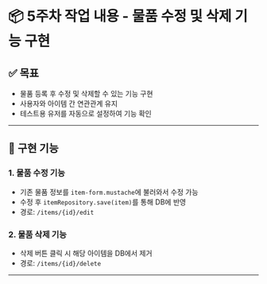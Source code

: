 # 📦 5주차 작업 내용 - 물품 수정 및 삭제 기능 구현

## ✅ 목표
- 물품 등록 후 수정 및 삭제할 수 있는 기능 구현
- 사용자와 아이템 간 연관관계 유지
- 테스트용 유저를 자동으로 설정하여 기능 확인

---

## 🔧 구현 기능

### 1. 물품 수정 기능
- 기존 물품 정보를 `item-form.mustache`에 불러와서 수정 가능
- 수정 후 `itemRepository.save(item)`를 통해 DB에 반영
- 경로: `/items/{id}/edit`

### 2. 물품 삭제 기능
- 삭제 버튼 클릭 시 해당 아이템을 DB에서 제거
- 경로: `/items/{id}/delete`

---